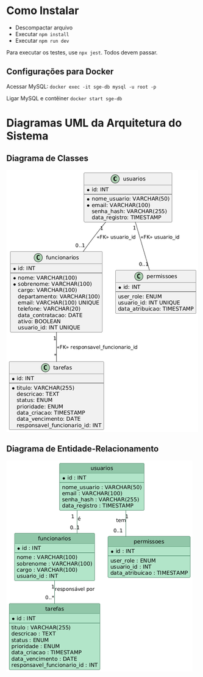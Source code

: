 # Como Instalar
- Descompactar arquivo
- Executar `npm install`
- Executar `npm run dev`

Para executar os testes, use `npx jest`. Todos devem passar.

## Configurações para Docker
Acessar MySQL:
`docker exec -it sge-db mysql -u root -p`

Ligar MySQL e contêiner
`docker start sge-db`

# Diagramas UML da Arquitetura do Sistema

## Diagrama de Classes

![Diagrama](/diagramas/diagrama_classes_sge.png)

## Diagrama de Entidade-Relacionamento

![Diagrama](/diagramas/diagrama_der.png)